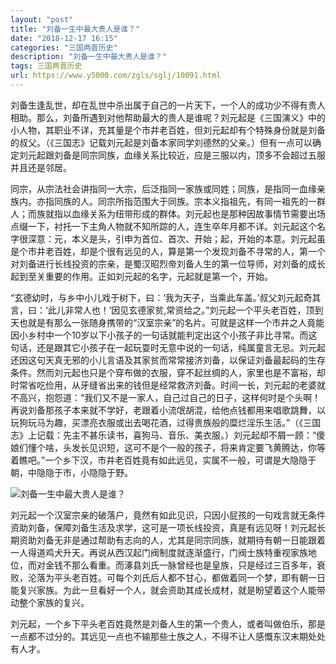 ```yaml
---
layout: "post"
title: "刘备一生中最大贵人是谁？"
date: "2018-12-17 16:15"
categories: "三国两晋历史"
description: "刘备一生中最大贵人是谁？"
tags: 三国两晋历史
url: https://www.y5000.com/zgls/sglj/10091.html
---
```






刘备生逢乱世，却在乱世中杀出属于自己的一片天下，一个人的成功少不得有贵人相助。那么，刘备所遇到对他帮助最大的贵人是谁呢？刘元起是《三国演义》中的小人物，其职业不详，充其量是个市井老百姓，但刘元起却有个特殊身份就是刘备的叔父。（《三国志》记载刘元起是刘备本家同学刘德然的父亲。）但有一点可以确定刘元起跟刘备是同宗同族，血缘关系比较近，应是三服以内，顶多不会超过五服并且还是邻居。

同宗，从宗法社会讲指同一大宗，后泛指同一家族或同姓；同族，是指同一血缘亲族内。亦指同族的人。同宗所指范围大于同族。宗本义指祖先，有同一祖先的一群人；而族就指以血缘关系为纽带形成的群体。刘元起也是那种因故事情节需要出场点缀一下，衬托一下主角人物就不知所踪的人，连生卒年月都不详。刘元起这个名字很深意：元，本义是头，引申为首位、首次、开始；起，开始的本意。刘元起虽是个市井老百姓，却是个很有远见的人，算是第一个发现刘备不寻常的人，第一个对刘备进行长线投资的宗亲，是蜀汉昭烈帝刘备人生的第一位导师，对刘备的成长起到至关重要的作用。正如刘元起的名字，元起就是第一个，开始。

“玄德幼时，与乡中小儿戏于树下，曰：‘我为天子，当乘此车盖。’叔父刘元起奇其言，曰：‘此儿非常人也！’因见玄德家贫,常资给之。”刘元起一个平头老百姓，顶到天也就是有那么一张随身携带的“汉室宗亲”的名片。可就是这样一个市井之人竟能因小乡村中一个10岁以下小孩子的一句话就能判定出这个小孩子非比寻常。而这句话，还是跟其它小孩子在一起玩耍时无意中说的一句话，纯属童言无忌。刘元起还因这句天真无邪的小儿言语及其家贫而常常接济刘备，以保证刘备最起码的生存条件。然而刘元起也只是个穿布做的衣服，穿不起丝绸的人，家里也是不富裕，却时常省吃俭用，从牙缝省出来的钱但是经常救济刘备。时间一长，刘元起的老婆就不高兴，抱怨道：“我们又不是一家人，自己过自己的日子，这样何时是个头啊！再说刘备那孩子本来就不学好，老跟着小流氓胡混，给他点钱都用来唱歌跳舞，以玩狗玩马为趣，买漂亮衣服或出去喝花酒，过得贵族般的糜烂淫乐生活。”（《三国志》上记载：先主不甚乐读书，喜狗马、音乐、美衣服。）刘元起却不屑一顾：“傻娘们懂个啥，头发长见识短，这可不是个一般的孩子，将来肯定要飞黄腾达，你等着瞧吧。”一个乡下汉，市井老百姓竟有如此远见，实属不一般，可谓是大隐隐于朝，中隐隐于市，小隐隐于野。

![刘备一生中最大贵人是谁？](/uploads/allimg/170111/6-1F1110913351H.JPG)

刘元起一个汉室宗亲的破落户，竟然有如此见识，只因小屁孩的一句戏言就无条件资助刘备，保障刘备生活及求学，这可是一项长线投资，真是有远见呀！刘元起长期资助刘备无非是通过帮助有志向的人，尤其是同宗同族，就期待有朝一日能跟着一人得道鸡犬升天。再说从西汉起门阀制度就逐渐盛行，门阀士族特重视家族地位，而对金钱不那么看重。而涿县刘氏一脉曾经也是皇族，只是经过三百多年，衰败，沦落为平头老百姓。可每个刘氏后人都不甘心，都做着同一个梦，即有朝一日能复兴家族。为此一旦看好一个人，就会资助其成长成材，就是盼望着这个人能带动整个家族的复兴。

刘元起，一个乡下平头老百姓竟然是刘备人生的第一个贵人，或者叫做伯乐，那是一点都不过分的。其远见一点也不输那些士族之人，不得不让人感慨东汉末期处处有人才。
